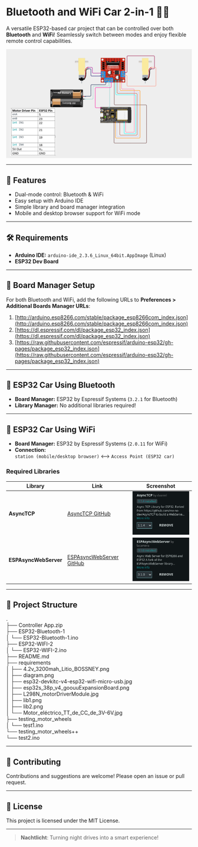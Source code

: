 # Bluetooth and WiFi Car 2-in-1 🚗📶

A versatile ESP32-based car project that can be controlled over both **Bluetooth** and **WiFi**! Seamlessly switch between modes and enjoy flexible remote control capabilities.

<img src="requirements/diagram.png" alt="Project Diagram" width="900"/>

---

## 🚦 Features

- Dual-mode control: Bluetooth & WiFi
- Easy setup with Arduino IDE
- Simple library and board manager integration
- Mobile and desktop browser support for WiFi mode

---

## 🛠️ Requirements

- **Arduino IDE:** `arduino-ide_2.3.6_Linux_64bit.AppImage` (Linux)
- **ESP32 Dev Board**

---

## 🔗 Board Manager Setup

For both Bluetooth and WiFi, add the following URLs to **Preferences > Additional Boards Manager URLs**:
1. [http://arduino.esp8266.com/stable/package_esp8266com_index.json](http://arduino.esp8266.com/stable/package_esp8266com_index.json)
2. [https://dl.espressif.com/dl/package_esp32_index.json](https://dl.espressif.com/dl/package_esp32_index.json)
3. [https://raw.githubusercontent.com/espressif/arduino-esp32/gh-pages/package_esp32_index.json](https://raw.githubusercontent.com/espressif/arduino-esp32/gh-pages/package_esp32_index.json)



---

## 🔵 ESP32 Car Using Bluetooth

- **Board Manager:** ESP32 by Espressif Systems (`3.2.1` for Bluetooth)
- **Library Manager:** No additional libraries required!

---

## 📶 ESP32 Car Using WiFi

- **Board Manager:** ESP32 by Espressif Systems (`2.0.11` for WiFi)
- **Connection:**  
  `station (mobile/desktop browser)` ⟷ `Access Point (ESP32 car)`

### Required Libraries

| Library | Link | Screenshot |
|---------|------|------------|
| **AsyncTCP** | [AsyncTCP GitHub](https://github.com/dvarrel/AsyncTCP) | ![AsyncTCP](requirements/lib1.png) |
| **ESPAsyncWebServer** | [ESPAsyncWebServer GitHub](https://github.com/lacamera/ESPAsyncWebServer) | ![ESPAsyncWebServer](requirements/lib2.png) |

---

## 📂 Project Structure
.<br>
├── Controller App.zip<br>
├── ESP32-Bluetooth-1<br>
│   └── ESP32-Bluetooth-1.ino<br>
├── ESP32-WIFI-2<br>
│   └── ESP32-WIFI-2.ino<br>
├── README.md<br>
├── requirements<br>
│   ├── 4.2v_3200mah_Litio_BOSSNEY.png<br>
│   ├── diagram.png<br>
│   ├── esp32-devkitc-v4-esp32-wifi-micro-usb.jpg<br>
│   ├── esp32s_38p_v4_goouuExpansionBoard.png<br>
│   ├── L298N_motorDriverModule.jpg<br>
│   ├── lib1.png<br>
│   ├── lib2.png<br>
│   └── Motor_eléctrico_TT_de_CC_de_3V-6V.jpg<br>
├── testing_motor_wheels<br>
│   └── test1.ino<br>
└── testing_motor_wheels++<br>
    └── test2.ino<br>

---

## 🤝 Contributing

Contributions and suggestions are welcome! Please open an issue or pull request.

---

## 📜 License

This project is licensed under the MIT License.

---

> **Nachtlicht**: Turning night drives into a smart experience!
